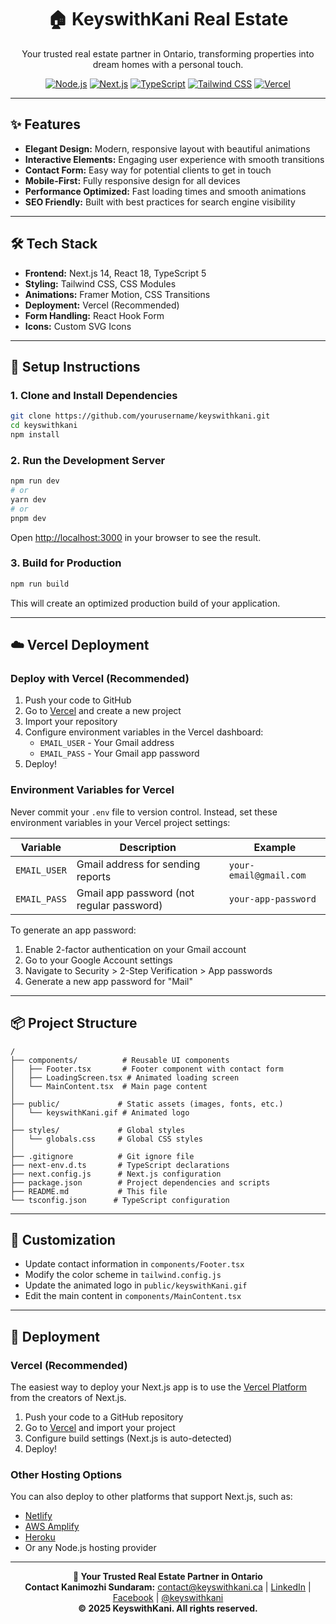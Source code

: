 <div align="center">
  <h1>🏠 KeyswithKani Real Estate</h1>
  <p>Your trusted real estate partner in Ontario, transforming properties into dream homes with a personal touch.</p>
  
  <a href="https://nodejs.org/en/"><img src="https://img.shields.io/badge/Node.js-18%2B-green" alt="Node.js"></a>
  <a href="https://nextjs.org/"><img src="https://img.shields.io/badge/Next.js-14-black" alt="Next.js"></a>
  <a href="https://www.typescriptlang.org/"><img src="https://img.shields.io/badge/TypeScript-5.0%2B-blue" alt="TypeScript"></a>
  <a href="https://tailwindcss.com/"><img src="https://img.shields.io/badge/Tailwind_CSS-3.0%2B-38B2AC" alt="Tailwind CSS"></a>
  <a href="https://vercel.com/"><img src="https://img.shields.io/badge/Vercel-Deployment-000000" alt="Vercel"></a>
</div>

---

## ✨ Features

- **Elegant Design:** Modern, responsive layout with beautiful animations
- **Interactive Elements:** Engaging user experience with smooth transitions
- **Contact Form:** Easy way for potential clients to get in touch
- **Mobile-First:** Fully responsive design for all devices
- **Performance Optimized:** Fast loading times and smooth animations
- **SEO Friendly:** Built with best practices for search engine visibility

---

## 🛠️ Tech Stack

- **Frontend:** Next.js 14, React 18, TypeScript 5
- **Styling:** Tailwind CSS, CSS Modules
- **Animations:** Framer Motion, CSS Transitions
- **Deployment:** Vercel (Recommended)
- **Form Handling:** React Hook Form
- **Icons:** Custom SVG Icons

---

## 🚀 Setup Instructions

### 1. Clone and Install Dependencies

```bash
git clone https://github.com/yourusername/keyswithkani.git
cd keyswithkani
npm install
```

### 2. Run the Development Server

```bash
npm run dev
# or
yarn dev
# or
pnpm dev
```

Open [http://localhost:3000](http://localhost:3000) in your browser to see the result.

### 3. Build for Production

```bash
npm run build
```

This will create an optimized production build of your application.

---

## ☁️ Vercel Deployment

### Deploy with Vercel (Recommended)

1. Push your code to GitHub
2. Go to [Vercel](https://vercel.com/) and create a new project
3. Import your repository
4. Configure environment variables in the Vercel dashboard:
   - `EMAIL_USER` - Your Gmail address
   - `EMAIL_PASS` - Your Gmail app password
5. Deploy!

### Environment Variables for Vercel

Never commit your `.env` file to version control. Instead, set these environment variables in your Vercel project settings:

| Variable | Description | Example |
|----------|-------------|---------|
| `EMAIL_USER` | Gmail address for sending reports | `your-email@gmail.com` |
| `EMAIL_PASS` | Gmail app password (not regular password) | `your-app-password` |

To generate an app password:
1. Enable 2-factor authentication on your Gmail account
2. Go to your Google Account settings
3. Navigate to Security > 2-Step Verification > App passwords
4. Generate a new app password for "Mail"

---

## 📦 Project Structure

```
/
├── components/          # Reusable UI components
│   ├── Footer.tsx       # Footer component with contact form
│   ├── LoadingScreen.tsx # Animated loading screen
│   └── MainContent.tsx  # Main page content
│
├── public/             # Static assets (images, fonts, etc.)
│   └── keyswithKani.gif # Animated logo
│
├── styles/             # Global styles
│   └── globals.css     # Global CSS styles
│
├── .gitignore          # Git ignore file
├── next-env.d.ts       # TypeScript declarations
├── next.config.js      # Next.js configuration
├── package.json        # Project dependencies and scripts
├── README.md           # This file
└── tsconfig.json      # TypeScript configuration
```

---

## 📝 Customization

- Update contact information in `components/Footer.tsx`
- Modify the color scheme in `tailwind.config.js`
- Update the animated logo in `public/keyswithKani.gif`
- Edit the main content in `components/MainContent.tsx`

---

## 🚀 Deployment

### Vercel (Recommended)

The easiest way to deploy your Next.js app is to use the [Vercel Platform](https://vercel.com/new?utm_medium=default-template&filter=next.js&utm_source=create-next-app&utm_campaign=create-next-app-readme) from the creators of Next.js.

1. Push your code to a GitHub repository
2. Go to [Vercel](https://vercel.com/) and import your project
3. Configure build settings (Next.js is auto-detected)
4. Deploy!

### Other Hosting Options

You can also deploy to other platforms that support Next.js, such as:
- [Netlify](https://www.netlify.com/)
- [AWS Amplify](https://aws.amazon.com/amplify/)
- [Heroku](https://www.heroku.com/)
- Or any Node.js hosting provider

---

<p align="center">
  <b>🏡 Your Trusted Real Estate Partner in Ontario</b><br>
  <b>Contact Kanimozhi Sundaram:</b>
  <a href="mailto:contact@keyswithkani.ca">contact@keyswithkani.ca</a> |
  <a href="https://www.linkedin.com/company/keyswithkani/">LinkedIn</a> |
  <a href="http://facebook.com/keyswithkani">Facebook</a> |
  <a href="https://instagram.com/keyswithkani">@keyswithkani</a><br>
  <b>© 2025 KeyswithKani. All rights reserved.</b>
</p>